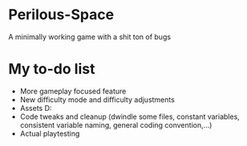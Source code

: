 # Perilous-Space
A minimally working game with a shit ton of bugs

# My to-do list
- More gameplay focused feature
- New difficulty mode and difficulty adjustments
- Assets D:
- Code tweaks and cleanup (dwindle some files, constant variables, consistent variable naming, general coding convention,...)
- Actual playtesting